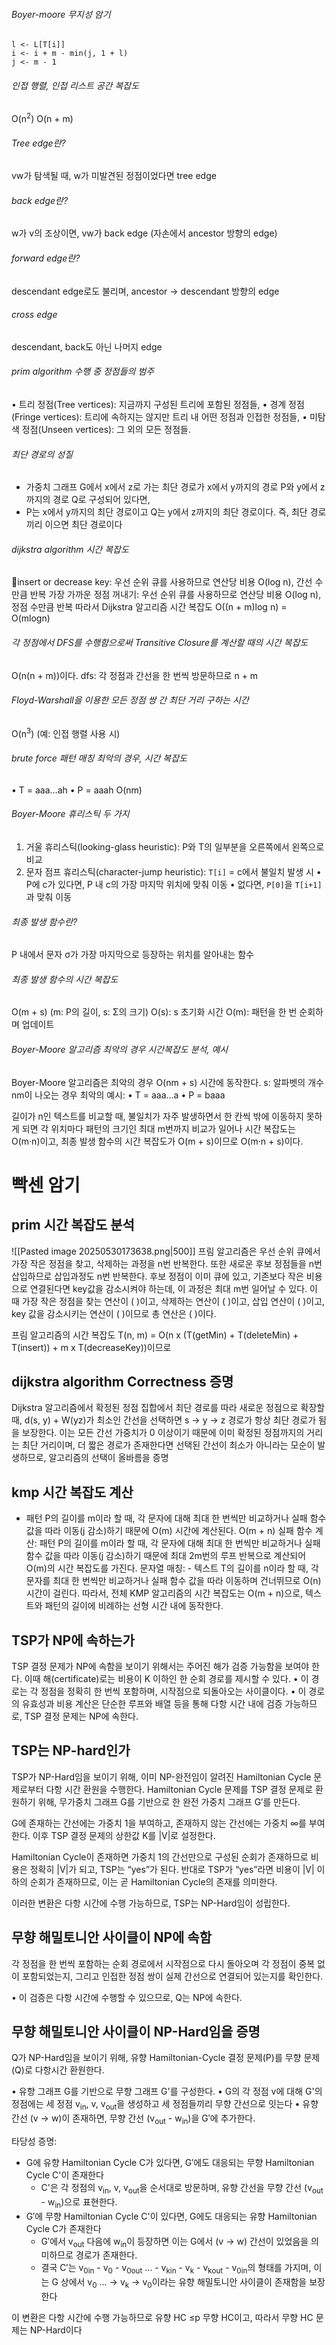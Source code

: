 ###### Boyer-moore 무지성 암기
```
l <- L[T[i]]
i <- i + m - min(j, 1 + l)
j <- m - 1
```
###### 인접 행렬, 인접 리스트 공간 복잡도
O(n<sup>2</sup>)
O(n + m)
###### Tree edge란?
vw가 탐색될 때, w가 미발견된 정점이었다면 tree edge
###### back edge란?
w가 v의 조상이면, vw가 back edge (자손에서 ancestor 방향의 edge)
###### forward edge란?
descendant edge로도 불리며, ancestor -> descendant 방향의 edge
###### cross edge
descendant, back도 아닌 나머지 edge
###### prim algorithm 수행 중 정점들의 범주
•	트리 정점(Tree vertices): 지금까지 구성된 트리에 포함된 정점들,
•	경계 정점(Fringe vertices): 트리에 속하지는 않지만 트리 내 어떤 정점과 인접한 정점들,
•	미탐색 정점(Unseen vertices): 그 외의 모든 정점들.
###### 최단 경로의 성질
- 가중치 그래프 G에서 x에서 z로 가는 최단 경로가 x에서 y까지의 경로 P와 y에서 z까지의 경로 Q로 구성되어 있다면,
- P는 x에서 y까지의 최단 경로이고 Q는 y에서 z까지의 최단 경로이다.
즉, 최단 경로끼리 이으면 최단 경로이다
###### dijkstra algorithm 시간 복잡도
insert or decrease key: 우선 순위 큐를 사용하므로 연산당 비용 O(log n), 간선 수만큼 반복
가장 가까운 정점 꺼내기: 우선 순위 큐를 사용하므로 연산당 비용 O(log n), 정점 수만큼 반복
	따라서 Dijkstra 알고리즘 시간 복잡도 O((n + m)log n) = O(mlogn)
###### 각 정점에서 DFS를 수행함으로써 Transitive Closure를 계산할 때의 시간 복잡도
O(n(n + m))이다.
dfs: 각 정점과 간선을 한 번씩 방문하므로 n + m
###### Floyd-Warshall을 이용한 모든 정점 쌍 간 최단 거리 구하는 시간
O(n<sup>3</sup>) (예: 인접 행렬 사용 시)
###### brute force 패턴 매칭 최악의 경우, 시간 복잡도
•	T = aaa…ah
•	P = aaah
 O(nm)
###### Boyer-Moore 휴리스틱 두 가지
1.	거울 휴리스틱(looking-glass heuristic): P와 T의 일부분을 오른쪽에서 왼쪽으로 비교
2.	문자 점프 휴리스틱(character-jump heuristic): `T[i]` = c에서 불일치 발생 시
	•	P에 c가 있다면, P 내 c의 가장 마지막 위치에 맞춰 이동
	•	없다면, `P[0]`을 `T[i+1]`과 맞춰 이동
###### 최종 발생 함수란?
P 내에서 문자 σ가 가장 마지막으로 등장하는 위치를 알아내는 함수
###### 최종 발생 함수의 시간 복잡도
O(m + s) 
(m: P의 길이, s: Σ의 크기)
O(s): s 초기화 시간
O(m): 패턴을 한 번 순회하며 업데이트
###### Boyer-Moore 알고리즘 최악의 경우 시간복잡도 분석, 예시
Boyer-Moore 알고리즘은 최악의 경우 O(nm + s) 시간에 동작한다.
s: 알파벳의 개수
nm이 나오는 경우 최악의 예시:
	•	T = aaa…a
	•	P = baaa

길이가 n인 텍스트를 비교할 때, 불일치가 자주 발생하면서 한 칸씩 밖에 이동하지 못하게 되면 각 위치마다 패턴의 크기인 최대 m번까지 비교가 일어나 시간 복잡도는 O(m·n)이고, 최종 발생 함수의 시간 복잡도가 O(m + s)이므로 O(m·n + s)이다.
# 빡센 암기

## prim 시간 복잡도 분석
![[Pasted image 20250530173638.png|500]]
프림 알고리즘은 우선 순위 큐에서 가장 작은 정점을 찾고, 삭제하는 과정을 n번 반복한다.
또한 새로운 후보 정점들을 n번 삽입하므로 삽입과정도 n번 반복한다.
후보 정점이 이미 큐에 있고, 기존보다 작은 비용으로 연결된다면 key값을 감소시켜야 하는데, 이 과정은 최대 m번 일어날 수 있다.
이 때 가장 작은 정점을 찾는 연산이 (  )이고, 삭제하는 연산이 (  )이고, 삽입 연산이 (  )이고, key 값을 감소시키는 연산이 (  )이므로 총 연산은 (  )이다.

프림 알고리즘의 시간 복잡도 T(n, m) = O(n x (T(getMin) + T(deleteMin) + T(insert)) + m x T(decreaseKey))이므로
## dijkstra algorithm Correctness 증명
Dijkstra 알고리즘에서 확정된 정점 집합에서 최단 경로를 따라 새로운 정점으로 확장할 때, d(s, y) + W(yz)가 최소인 간선을 선택하면 s -> y -> z 경로가 항상 최단 경로가 됨을 보장한다. 이는 모든 간선 가중치가 0 이상이기 때문에 이미 확정된 정점까지의 거리는 최단 거리이며, 더 짧은 경로가 존재한다면 선택된 간선이 최소가 아니라는 모순이 발생하므로, 알고리즘의 선택이 올바름을 증명
## kmp 시간 복잡도 계산
- 패턴 P의 길이를 m이라 할 때, 각 문자에 대해 최대 한 번씩만 비교하거나 실패 함수 값을 따라 이동(j 감소)하기 때문에 O(m) 시간에 계산된다.
O(m + n)
실패 함수 계산: 패턴 P의 길이를 m이라 할 때, 각 문자에 대해 최대 한 번씩만 비교하거나 실패 함수 값을 따라 이동(j 감소)하기 때문에 최대 2m번의 루프 반복으로 계산되어 O(m)의 시간 복잡도를 가진다.
문자열 매칭: - 텍스트 T의 길이를 n이라 할 때, 각 문자를 최대 한 번씩만 비교하거나 실패 함수 값을 따라 이동하며 건너뛰므로 O(n) 시간이 걸린다.
따라서, 전체 KMP 알고리즘의 시간 복잡도는 O(m + n)으로, 텍스트와 패턴의 길이에 비례하는 선형 시간 내에 동작한다.
## TSP가 NP에 속하는가
TSP 결정 문제가 NP에 속함을 보이기 위해서는 주어진 해가 검증 가능함을 보여야 한다. 이때 해(certificate)로는 비용이 K 이하인 한 순회 경로를 제시할 수 있다.
	•	이 경로는 각 정점을 정확히 한 번씩 포함하며, 시작점으로 되돌아오는 사이클이다.
	•	이 경로의 유효성과 비용 계산은 단순한 루프와 배열 등을 통해 다항 시간 내에 검증 가능하므로, TSP 결정 문제는 NP에 속한다.
## TSP는 NP-hard인가
TSP가 NP-Hard임을 보이기 위해, 이미 NP-완전임이 알려진 Hamiltonian Cycle 문제로부터 다항 시간 환원을 수행한다. Hamiltonian Cycle 문제를 TSP 결정 문제로 환원하기 위해, 무가중치 그래프 G를 기반으로 한 완전 가중치 그래프 G′를 만든다.

G에 존재하는 간선에는 가중치 1을 부여하고, 존재하지 않는 간선에는 가중치 ∞를 부여한다.
이후 TSP 결정 문제의 상한값 K를 |V|로 설정한다.

Hamiltonian Cycle이 존재하면 가중치 1의 간선만으로 구성된 순회가 존재하므로 비용은 정확히 |V|가 되고, TSP는 “yes”가 된다. 반대로 TSP가 “yes”라면 비용이 |V| 이하의 순회가 존재하므로, 이는 곧 Hamiltonian Cycle의 존재를 의미한다.

이러한 변환은 다항 시간에 수행 가능하므로, TSP는 NP-Hard임이 성립한다.

## 무향 해밀토니안 사이클이 NP에 속함
각 정점을 한 번씩 포함하는 순회 경로에서 시작점으로 다시 돌아오며 각 정점이 중복 없이 포함되었는지, 그리고 인접한 정점 쌍이 실제 간선으로 연결되어 있는지를 확인한다.

•	이 검증은 다항 시간에 수행할 수 있으므로, Q는 NP에 속한다.

## 무향 해밀토니안 사이클이 NP-Hard임을 증명
Q가 NP-Hard임을 보이기 위해, 유향 Hamiltonian-Cycle 결정 문제(P)를 무향 문제(Q)로 다항시간 환원한다.

•	유향 그래프 G를 기반으로 무향 그래프 G'를 구성한다.
•	G의 각 정점 v에 대해 G'의 정점에는 세 정점 v<sub>in</sub>, v, v<sub>out</sub>을 생성하고 세 정점들끼리 무향 간선으로 잇는다
•	유향 간선 (v → w)이 존재하면, 무향 간선 (v<sub>out</sub> - w<sub>in</sub>)을 G′에 추가한다.

타당성 증명:
- G에 유향 Hamiltonian Cycle C가 있다면, G′에도 대응되는 무향 Hamiltonian Cycle C'이 존재한다
	- C'은 각 정점의 v<sub>in</sub>, v, v<sub>out</sub>을 순서대로 방문하며, 유향 간선을 무향 간선 (v<sub>out</sub> - w<sub>in</sub>)으로 표현한다.
- G′에 무향 Hamiltonian Cycle C'이 있다면, G에도 대응되는 유향 Hamiltonian Cycle C가 존재한다
	- G′에서 v<sub>out</sub> 다음에 w<sub>in</sub>이 등장하면 이는 G에서 (v → w) 간선이 있었음을 의미하므로 경로가 존재한다.
	- 결국 C′는 v<sub>0in</sub> - v<sub>0</sub> - v<sub>0out</sub> ... - v<sub>kin</sub> - v<sub>k</sub> - v<sub>kout</sub> - v<sub>0in</sub>의 형태를 가지며, 
	  이는 G 상에서 v<sub>0</sub>  ... → v<sub>k</sub> → v<sub>0</sub>이라는 유향 해밀토니안 사이클이 존재함을 보장한다

이 변환은 다항 시간에 수행 가능하므로 유향 HC ≤p 무향 HC이고, 따라서 무향 HC 문제는 NP-Hard이다